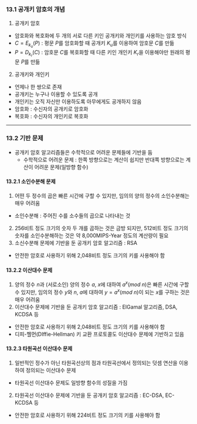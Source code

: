 ### 13.1 공개키 암호의 개념

1. 공개키 암호

- 암호화와 복호화에 두 개의 서로 다른 키인 공개키와 개인키를 사용하는 암호 방식
- $C = E_{k_u}(P)$ : 평문 $P$를 암호화할 때 공개키 $K_u$를 이용하여 암호문 $C$를 만듦
- $P = D_{k_r}(C)$ : 암호문 $C$를 복호화할 때 다른 키인 개인키 $K_r$을 이용해야만 원래의 평문 $P$를 만듦

2. 공개키와 개인키

- 언제나 한 쌍으로 존재
- 공개키는 누구나 이용할 수 있도록 공개
- 개인키는 오직 자신만 이용하도록 아무에게도 공개하지 않음
- 암호화 : 수신자의 공개키로 암호화
- 복호화 : 수신자의 개인키로 복호화

---

### 13.2 기반 문제

- 공개키 암호 알고리즘들은 수학적으로 어려운 문제들에 기반을 둠
  - 수학적으로 어려운 문제 : 한쪽 방향으로는 계산이 쉽지만 반대쪽 방향으로는 계산이 어려운 문제(일방향 함수)

#### 13.2.1 소인수분해 문제

1. 어떤 두 정수의 곱은 빠른 시간에 구할 수 있지만, 임의의 양의 정수의 소인수분해는 매우 어려움

- 소인수분해 : 주어진 수를 소수들의 곱으로 나타내는 것

2. 256비트 정도 크기의 숫자 두 개를 곱하는 것은 금방 되지만, 512비트 정도 크기의 숫자를 소인수분해하는 것은 약 8,000MIPS\-Year 정도의 계산량이 필요
3. 소신수분해 문제에 기반을 둔 공개키 암호 알고리즘 : RSA

- 안전한 암호로 사용하기 위해 2,048비트 정도 크기의 키를 사용해야 함

#### 13.2.2 이산대수 문제

1. 양의 정수 $n$과 (서로소인) 양의 정수 $a$, $x$에 대하여 $a^x(mod$ $n)$은 빠른 시간에 구할 수 있지만, 임의의 정수 $y$와 $n$, $a$에 대하여 $y=a^x(mod$ $n)$이 되는 $x$를 구하는 것은 매우 어려움
2. 이산대수 문제에 기반을 둔 공개키 암호 알고리즘 : EIGamal 알고리즘, DSA, KCDSA 등

- 안전한 암호로 사용하기 위해 2,048비트 정도 크기의 키를 사용해야 함
- 디피\-헬먼(DIffie\-Hellman) 키 교환 프로토콜도 이산대수 문제에 기반하고 있음

#### 13.2.3 타원곡선 이산대수 문제

1. 일반적인 정수가 아닌 타원곡선상의 점과 타원곡선에서 정의되는 덧셈 연산을 이용하여 정의되는 이산대수 문제

- 타원곡선 이산대수 문제도 일방향 함수의 성질을 가짐

2. 타원곡선 이산대수 문제에 기반을 둔 공개키 암호 알고리즘 : EC\-DSA, EC\-KCDSA 등

- 안전한 암호로 사용하기 위해 224비트 정도 크기의 키를 사용해야 함
